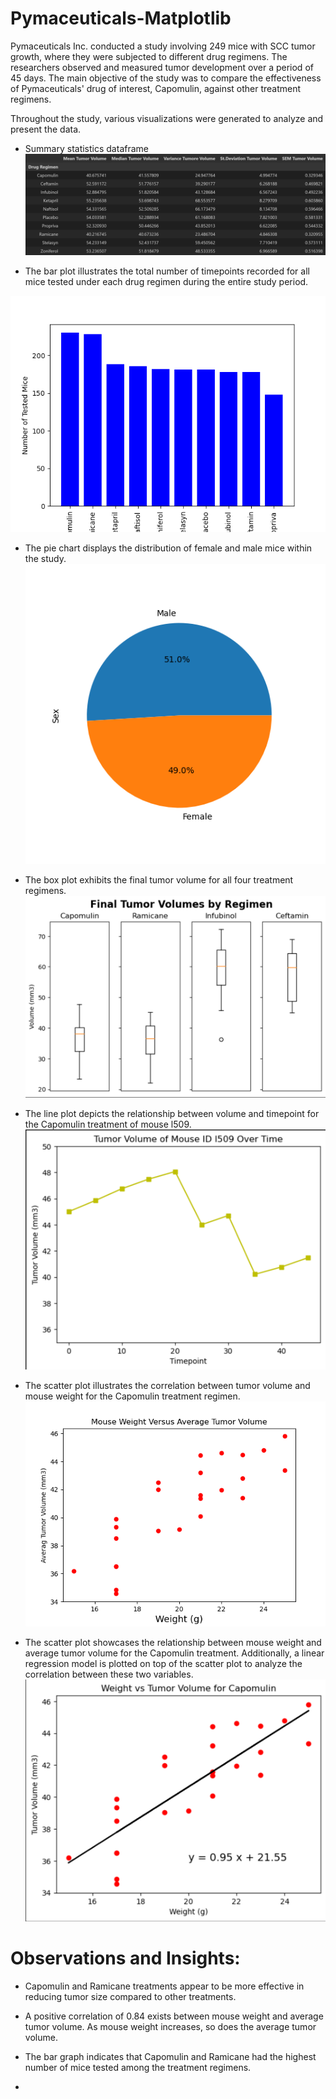 # Pymaceuticals-Matplotlib

Pymaceuticals Inc. conducted a study involving 249 mice with SCC tumor growth, where they were subjected to different drug regimens. The researchers observed and measured tumor development over a period of 45 days. The main objective of the study was to compare the effectiveness of Pymaceuticals' drug of interest, Capomulin, against other treatment regimens.

Throughout the study, various visualizations were generated to analyze and present the data.

- Summary statistics dataframe
![Summary](https://github.com/Kanwalifti/Pymaceuticals-Matplotlib/blob/main/data_summary.png)

- The bar plot illustrates the total number of timepoints recorded for all mice tested under each drug regimen during the entire study period.

![Barchart mice Treatment](https://github.com/Kanwalifti/Pymaceuticals-Matplotlib/blob/main/bar_plot2.png)

- The pie chart displays the distribution of female and male mice within the study.
![Piechart_gender](https://github.com/Kanwalifti/Pymaceuticals-Matplotlib/blob/main/piechart.png)

- The box plot exhibits the final tumor volume for all four treatment regimens.
![boxplot](https://github.com/Kanwalifti/Pymaceuticals-Matplotlib/blob/main/boxplot.png)

- The line plot depicts the relationship between volume and timepoint for the Capomulin treatment of mouse l509.
![line_graph](https://github.com/Kanwalifti/Pymaceuticals-Matplotlib/blob/main/line_plot.png)

- The scatter plot illustrates the correlation between tumor volume and mouse weight for the Capomulin treatment regimen.
![scatter_plot](https://github.com/Kanwalifti/Pymaceuticals-Matplotlib/blob/main/scatter_plot.png)

- The scatter plot showcases the relationship between mouse weight and average tumor volume for the Capomulin treatment. Additionally, a linear regression model is plotted on top of the scatter plot to analyze the correlation between these two variables.
![regression_line](https://github.com/Kanwalifti/Pymaceuticals-Matplotlib/blob/main/regressionline.png)

# Observations and Insights:

- Capomulin and Ramicane treatments appear to be more effective in reducing tumor size compared to other treatments.

- A positive correlation of 0.84 exists between mouse weight and average tumor volume. As mouse weight increases, so does the average tumor volume.

- The bar graph indicates that Capomulin and Ramicane had the highest number of mice tested among the treatment regimens.

- 
